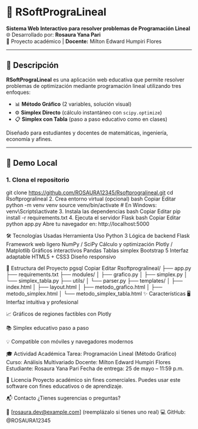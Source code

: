 # 🧮 RSoftPrograLineal

**Sistema Web Interactivo para resolver problemas de Programación Lineal**  
🌐 Desarrollado por: **Rosaura Yana Pari**  
📘 Proyecto académico | **Docente:** Milton Edward Humpiri Flores

---

## 📌 Descripción

**RSoftPrograLineal** es una aplicación web educativa que permite resolver problemas de optimización mediante programación lineal utilizando tres enfoques:

- 📊 **Método Gráfico** (2 variables, solución visual)
- ⚙️ **Simplex Directo** (cálculo instantáneo con `scipy.optimize`)
- 📋 **Simplex con Tabla** (paso a paso educativo como en clases)

Diseñado para estudiantes y docentes de matemáticas, ingeniería, economía y afines.

---

## 🚀 Demo Local

### 1. Clona el repositorio


git clone https://github.com/ROSAURA12345/Rsoftprogralineal.git
cd Rsoftprogralineal
2. Crea entorno virtual (opcional)
bash
Copiar
Editar
python -m venv venv
source venv/bin/activate  # En Windows: venv\Scripts\activate
3. Instala las dependencias
bash
Copiar
Editar
pip install -r requirements.txt
4. Ejecuta el servidor Flask
bash
Copiar
Editar
python app.py
Abre tu navegador en: http://localhost:5000

🛠 Tecnologías Usadas
Herramienta	Uso
Python 3	Lógica de backend
Flask	Framework web ligero
NumPy / SciPy	Cálculo y optimización
Plotly / Matplotlib	Gráficos interactivos
Pandas	Tablas simplex
Bootstrap 5	Interfaz adaptable
HTML5 + CSS3	Diseño responsivo

📁 Estructura del Proyecto
pgsql
Copiar
Editar
Rsoftprogralineal/
├── app.py
├── requirements.txt
├── modules/
│   ├── grafico.py
│   ├── simplex.py
│   └── simplex_tabla.py
├── utils/
│   └── parser.py
├── templates/
│   ├── index.html
│   ├── layout.html
│   ├── metodo_grafico.html
│   ├── metodo_simplex.html
│   └── metodo_simplex_tabla.html
✨ Características
🖥️ Interfaz intuitiva y profesional

📈 Gráficos de regiones factibles con Plotly

📚 Simplex educativo paso a paso

💡 Compatible con móviles y navegadores modernos

🎓 Actividad Académica
Tarea: Programación Lineal (Método Gráfico)
Curso: Análisis Multivariado
Docente: Milton Edward Humpiri Flores
Estudiante: Rosaura Yana Pari
Fecha de entrega: 25 de mayo – 11:59 p.m.

📄 Licencia
Proyecto académico sin fines comerciales.
Puedes usar este software con fines educativos o de aprendizaje.

📬 Contacto
¿Tienes sugerencias o preguntas?

📧 [rosaura.dev@example.com] (reemplázalo si tienes uno real)
💻 GitHub: @ROSAURA12345
```bash
